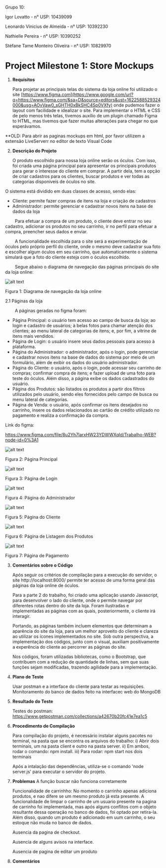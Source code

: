 ﻿
Grupo 10:

Igor Lovatto - n° USP: 10439099

Leonardo Vinicius de Almeida - n° USP: 10392230

Nathielle Pereira - n° USP: 10390252

Stéfane Tame Monteiro Oliveira - n° USP: 10829970


Project Milestone 1: Store Mockups 
==================================

1.  **Requisitos**

    Para projetar as principais telas do sistema da loja online foi
utilizado o site [https://www.figma.com](https://www.google.com/url?q=https://www.figma.com/&sa=D&source=editors&ust=1622588529324000&usg=AOvVaw0_sGHTH0xBkSHC4Sp0VXfy)
onde pudemos fazer o layout com facilidade e idealizar o
site. Para implementar o HTML e CSS de pelo menos três telas, tivemos auxílio
de um plugin chamado Figma to HTML, mas tivemos que fazer muitas
alterações para chegar no que esperávamos.

**OLD:  Para abrir as paginas mockups em html, por favor utilizem a extensão LiveServerr no editor de texto Visual Code

2.  **Descrição do Projeto**

    O produto escolhido para nossa loja online serão os óculos. Com isso,
foi criada uma página principal para apresentar os principais produtos
para gerar o interesse do cliente em comprar. A partir dela, tem a opção
de criar cadastros para os clientes, buscar produtos e ver todas as
categorias disponíveis de óculos no site.

O sistema está dividido em duas classes de acesso, sendo elas:

-   Cliente: permite fazer compras de itens na loja e criação de
    cadastros
-   Administrador: permite gerenciar e cadastrar novos itens na base de
    dados da loja

        Para efetuar a compra de um produto, o cliente deve entrar no
seu cadastro, adicionar os produtos no seu carrinho, ir no perfil para
efetuar a compra, preencher seus dados e enviar.

        A funcionalidade escolhida para o site será a experimentação de
óculos pelo próprio perfil do cliente, onde o mesmo deve cadastrar sua
foto e escolher algum óculos em seu carrinho, que automaticamente o
sistema simulará que a foto do cliente esteja com o óculos escolhido.

        Segue abaixo o diagrama de navegação das páginas principais do
site da loja online:

![alt text](group-10-online-store-main/images/diagrama_navegacao.jpg)

Figura 1: Diagrama de navegação da loja online

2.1 Páginas da loja

        A páginas geradas no figma foram:

-   Página Principal: o usuário tem acesso ao campo de busca da loja; ao
    login e cadastro de usuários; à belas fotos para chamar atenção dos
    clientes; ao menu lateral de categorias de itens; e, por fim, a
    vitrine de itens mais vendidos.
-   Página de Login: o usuário insere seus dados pessoais para acesso à
    plataforma.
-   Página do Administrador: o administrador, após o login, pode
    gerenciar e cadastrar novos itens na base de dados do sistema por
    meio de um formulário, além de exibir os dados do usuário
    administrador.
-   Página do Cliente: o usuário, após o login, pode acessar seu
    carrinho de compras; confirmar compra de itens; e fazer upload de
    uma foto para teste do óculos. Além disso, a página exibe os dados
    cadastrados do usuário.
-   Página dos Produtos: são listados os produtos a partir dos filtros
    utilizados pelo usuário, sendo eles fornecidos pelo campo de busca
    ou menu lateral de categorias.
-   Página de Venda: o usuário, após confirmar os itens desejados no
    carrinho, insere os dados relacionados ao cartão de crédito
    utilizado no pagamento e realiza a confirmação da compra.

Link do figma:

https://www.figma.com/file/8u2Yh7larxHW23YDWWXqId/Trabalho-WEB?node-id=0%3A1

![alt text](group-10-online-store-main/images/pagina_principal.png)

Figura 2: Página Principal

![alt text](group-10-online-store-main/images/pagina_login.png)

Figura 3: Página de Login

![alt text](group-10-online-store-main/images/pagina_perfil_admin.png)

Figura 4: Página do Administrador

![alt text](group-10-online-store-main/images/pagina_perfil_cliente.png)

Figura 5: Página do Cliente

![alt text](group-10-online-store-main/images/pagina_produtos.png)

Figura 6: Página de Listagem dos Produtos

![alt text](group-10-online-store-main/images/pagina_vendas.png)

Figura 7: Página de Pagamento

3.  **Comentários sobre o Código**

    Após seguir os critérios de compilação para a execução do servidor, o site http://localhost:8000/ permite ter acesso de uma forma geral das páginas da loja online de óculos.  
    
    Para a parte 2 do trabalho, foi criado uma aplicação usando Javascript, para desenvolver o lado do cliente, onde o permite navegar por diferentes rotas dentro do site da loja. Foram ilustradas e implementadas as páginas com as quais, posteriormente, o cliente irá interagir. 
    
    Portando, as páginas também incluem elementos que determinam a aparência do site da loja, para um melhor aproveito do cliente e clareza ao utilizar os ícones implementados no site. Sob outra perspectiva, a implementação dos códigos, junto com o visual, auxiliam positivamente a experência do cliente ao percorrer as páginas do site.
    
    Nos códigos, foram utilizadas bibliotecas, como o Bootstrap, que contribuem com a redução de quantidade de linhas, sem que suas funções sejam modificadas, trazendo agilidade para a implementação.  

4.  **Plano de Teste**

    Usar postman e a interface do cliente para testar as requisições. Monitoramento do banco de dados feito na interfacec web do MongoDB

5.  **Resultado do Teste**

    Testes do postman: https://www.getpostman.com/collections/a42670b20fc41e7ea1c5

6.  **Procedimento de Compilação**
    
    Para compilação do projeto, é necessário instalar alguns pacotes no terminal, na pasta que se encontra os arquivos do trabalho:
    i) Abrir dois terminais, um na pasta client e outro na pasta server.
    ii) Em ambos, rodar o comando: npm install.
    iii) Para rodar: npm start nos dois terminais
    
    Após a intalação das dependências, utiliza-se o comando 'node server.js' para executar o servidor do projeto.

7.  **Problemas**
    A função buscar não funciona corretamente

    Funcionalidade de carrinhho: No momento o carrinho apenas adiciona produtos, e nao difere se um mesmo produto já esta presente. A funcionalidade de limpar o carrinho de um usuario presente na pagina de carrinho foi implementada, mas após alguns conflitos com o objeto resultante dessa operação no banco de dados, foi optado por retira-la. Além disso, quando um produto é adicionado em uum carrinho, o seu estoque não muda no banco de dados.
    
    Ausencia da pagina de checkout.
    
    Ausencia de alguns avisos na interface.
    
    Ausencia de pagina de editar um produto

8.  **Comentários**


